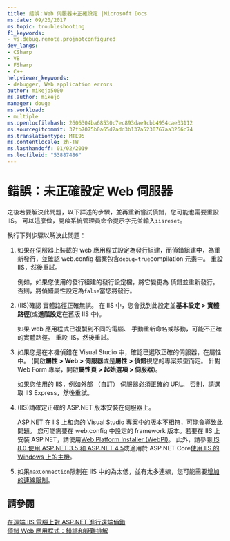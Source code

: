 ```yaml
---
title: 錯誤：Web 伺服器未正確設定 |Microsoft Docs
ms.date: 09/20/2017
ms.topic: troubleshooting
f1_keywords:
- vs.debug.remote.projnotconfigured
dev_langs:
- CSharp
- VB
- FSharp
- C++
helpviewer_keywords:
- debugger, Web application errors
author: mikejo5000
ms.author: mikejo
manager: douge
ms.workload:
- multiple
ms.openlocfilehash: 2606304ba68530c7ec893dae9cbb4954cae33112
ms.sourcegitcommit: 37fb7075b0a65d2add3b137a5230767aa3266c74
ms.translationtype: MTE95
ms.contentlocale: zh-TW
ms.lasthandoff: 01/02/2019
ms.locfileid: "53887486"
---
```

# <a name="error-the-web-server-is-not-configured-correctly"></a>錯誤：未正確設定 Web 伺服器

之後若要解決此問題，以下詳述的步驟，並再重新嘗試偵錯，您可能也需要重設 IIS。 可以這麼做，開啟系統管理員命令提示字元並輸入`iisreset`。

執行下列步驟以解決此問題：

1. 如果在伺服器上裝載的 web 應用程式設定為發行組建，而偵錯組建中，為重新發行，並確認 web.config 檔案包含`debug=true`compilation 元素中。 重設 IIS，然後重試。

    例如，如果您使用的發行組建的發行設定檔，將它變更為 偵錯並重新發行。 否則，將偵錯屬性設定為`false`當您將發行。

2. (IIS)確認 實體路徑正確無誤。 在 IIS 中，您會找到此設定並**基本設定 > 實體路徑**(或**進階設定**在舊版 IIS 中)。

    如果 web 應用程式已複製到不同的電腦、 手動重新命名或移動，可能不正確的實體路徑。 重設 IIS，然後重試。

3. 如果您是在本機偵錯在 Visual Studio 中，確認已選取正確的伺服器，在屬性中。 (開啟**屬性 > Web > 伺服器**或是**屬性 > 偵錯**視您的專案類型而定。 針對 Web Form 專案，開啟**屬性頁 > 起始選項 > 伺服器**)。

    如果您使用的 IIS，例如外部 （自訂） 伺服器必須正確的 URL。 否則，請選取 IIS Express，然後重試。

4. (IIS)請確定正確的 ASP.NET 版本安裝在伺服器上。

    ASP.NET 在 IIS 上和您的 Visual Studio 專案中的版本不相符，可能會導致此問題。 您可能需要在 web.config 中設定的 framework 版本。若要在 IIS 上安裝 ASP.NET，請使用[Web Platform Installer (WebPI)](https://www.microsoft.com/web/downloads/platform.aspx)。 此外，請參閱[IIS 8.0 使用 ASP.NET 3.5 和 ASP.NET 4.5](/iis/get-started/whats-new-in-iis-8/iis-80-using-aspnet-35-and-aspnet-45)或適用於 ASP.NET Core[使用 IIS 的 Windows 上的主機](https://docs.asp.net/en/latest/publishing/iis.html)。
  
4. 如果`maxConnection`限制在 IIS 中的為太低，並有太多連線，您可能需要[增加的連線限制](/iis/configuration/system.applicationhost/sites/sitedefaults/limits)。
  
## <a name="see-also"></a>請參閱  
 [在遠端 IIS 電腦上對 ASP.NET 進行遠端偵錯](../debugger/remote-debugging-aspnet-on-a-remote-iis-7-5-computer.md)   
 [偵錯 Web 應用程式：錯誤和疑難排解](../debugger/debugging-web-applications-errors-and-troubleshooting.md)